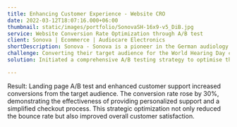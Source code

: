```yaml
---
title: Enhancing Customer Experience - Website CRO 
date: 2022-03-12T18:07:16.000+06:00
thumbnail: static/images/portfolio/SonovaSH-16x9-v5_DiB.jpg
service: Website Conversion Rate Optimization through A/B test
client: Sonova | Ecommerce | Audiocare Electronics 
shortDescription: Sonova - Sonova is a pioneer in the German audiology market with over 70 years of expertise, providing  high-quality hearing aid solutions, audio healthcare electronics devices and Sennheiser electronic consumer goods.
challenge: Converting their target audience for the World Hearing Day campaign. The primary issue was a high bounce rate from a specific consumer segment—demographics aged 50+ who are not internet savvy. These potential customers often faced confusion while navigating the website and selecting the right products, resulting in a low conversion rate, high bounce rate and numerous unanswered queries during checkout.
solution: Initiated a comprehensive A/B testing strategy to optimise the landing page and improve the overall customer experience. Data collected from the CRM team indicated that many customers in this segment struggled to check out and had multiple questions about product choices. I proposed landing page variations, Landing Page A, Featured a CTA Buy Now and Landing Page B, Included a CTA Call Now to Get Support, where the support team would assist with queries and help place orders. This strategy leveraged Google Search Ads and Social Media Ads to drive traffic to the landing pages. After gaining approval, collaborated closely with the product team to implement A/B Landing pages and integrate proactive customer support for this focused audience segment.

---
```

Result:
Landing page A/B test and enhanced customer support increased conversions from the target audience. The conversion rate rose by 30%, demonstrating the effectiveness of providing personalized support and a simplified checkout process. This strategic optimization not only reduced the bounce rate but also improved overall customer satisfaction.

